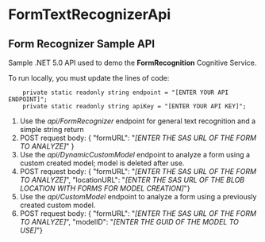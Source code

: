 # FormTextRecognizerApi
## Form Recognizer Sample API

Sample .NET 5.0 API used to demo the **FormRecognition** Cognitive Service.

To run locally, you must update the lines of code: 

        private static readonly string endpoint = "[ENTER YOUR API ENDPOINT]";
        private static readonly string apiKey = "[ENTER YOUR API KEY]";
        
        
1. Use the *api/FormRecognizer* endpoint for general text recognition and a simple string return 
2. POST request body: {  "formURL": "*[ENTER THE SAS URL OF THE FORM TO ANALYZE]*" } 
3. Use the *api/DynamicCustomModel* endpoint to analyze a form using a custom created model; model is deleted after use.
4. POST request body:  {  "formURL": "*[ENTER THE SAS URL OF THE FORM TO ANALYZE]*",  "locationURL": "*[ENTER THE SAS URL OF THE BLOB LOCATION WITH FORMS FOR MODEL CREATION]*"}
5. Use the *api/CustomModel* endpoint to analyze a form using a previously created custom model.
6. POST request body:  {  "formURL": "*[ENTER THE SAS URL OF THE FORM TO ANALYZE]*",  "modelID": "*[ENTER THE GUID OF THE MODEL TO USE]*"}

  
   

